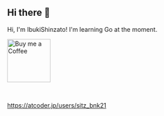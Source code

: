 ## Hi there 👋

Hi, I'm IbukiShinzato! I'm learning Go at the moment.

<a target="_blank" href="https://www.buymeacoffee.com/egon"><img width="100px" alt="Buy me a Coffee" src="https://github.com/egonelbre/gophers/blob/master/.thumb/animation/ninja-3x.gif"></a>

<br>

https://atcoder.jp/users/sitz_bnk21

<!--
**IbukiShinzato/IbukiShinzato** is a ✨ _special_ ✨ repository because its `README.md` (this file) appears on your GitHub profile.

Here are some ideas to get you started:

- 🔭 I’m currently working on ...
- 🌱 I’m currently learning ...
- 👯 I’m looking to collaborate on ...
- 🤔 I’m looking for help with ...
- 💬 Ask me about ...
- 📫 How to reach me: ...
- 😄 Pronouns: ...
- ⚡ Fun fact: ...
-->
